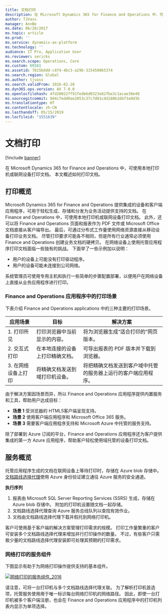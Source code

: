 ```yaml
---
title: 文档打印
description: 在 Microsoft Dynamics 365 for Finance and Operations 中，可使用本地打印机或联网设备打印文档。 本文概述如何打印文档。
author: TJVass
manager: AnnBe
ms.date: 06/20/2017
ms.topic: article
ms.prod: ''
ms.service: dynamics-ax-platform
ms.technology: ''
audience: IT Pro, Application User
ms.reviewer: sericks
ms.search.scope: Operations, Core
ms.custom: 69161
ms.assetid: 7815bddd-c4f4-4bc3-a29b-315458065374
ms.search.region: Global
ms.author: tjvass
ms.search.validFrom: 2016-02-28
ms.dyn365.ops.version: AX 7.0.0
ms.openlocfilehash: 4fd20022ff91fedb6d0323e82fbe3c1acae38e48
ms.sourcegitcommit: 9d4c7edd0ae2053c37c7d81cdd180b16bf3a9d3b
ms.translationtype: HT
ms.contentlocale: zh-CN
ms.lasthandoff: 05/15/2019
ms.locfileid: "1551639"
---
```

# <a name="document-printing"></a>文档打印

[!include [banner](../includes/banner.md)]

在 Microsoft Dynamics 365 for Finance and Operations 中，可使用本地打印机或联网设备打印文档。 本文概述如何打印文档。

## <a name="printing-overview"></a>打印概览

Microsoft Dynamics 365 for Finance and Operations 提供集成的设备和客户端应用程序，可用于轻松生成、存储和分发为业务活动提供支持的文档。 在 Finance and Operations 中，可使用本地打印机或联网设备打印文档。 此外，还可以将 Finance and Operations 页面和报表作为 PDF 文件或 Microsoft Office 文档直接从客户端导出。 最后，可通过分布式工作量使用网络资源直接从移动设备打印业务文档。 尽管打印要求可能各不相同，但是所有行业通常必须使用 Finance and Operations 创建业务文档的硬拷贝。 在网络设备上使用托管应用程序打印文档面临一些独有的挑战。 下面举了一些示例加以说明：

- 用户的设备上可能没有打印驱动程序。
- 用户的设备可能未连接到公司网络。

系统管理员可使用专用主机和执行一些简单的步骤配置部署，以便用户在网络设备上直接从业务应用程序进行打印。

### <a name="printing-scenarios-in-finance-and-operations-applications"></a>Finance and Operations 应用程序中的打印场景

下表介绍 Finance and Operations applications 中的三种主要的打印场景。

| 应用场景                        | 目标                                                      | 解决方案 |
|---------------------------------|-----------------------------------------------------------|----------|
| 1. 打印所见        | 打印浏览器中当前显示的内容。             | 将为浏览器生成“适合打印的”网页版本。 |
| 2. 交互式打印         | 在本地连接的设备上打印精确文档。 | 可导出报表的 PDF 版本并下载到浏览器。 |
| 3. 在网络设备上打印 | 将精确文档发送到域打印机设备。     | 将把精确文档发送到客户域中托管的服务器上运行的客户端应用程序。 |

由于解决方案因场景而异，所以 Finance and Operations 应用程序提供内置服务和工具，帮助用户达成目标：

- **场景 1** 受浏览器的 HTML5客户端呈现支持。
- **场景 2** 使用客户端应用程序和 Microsoft Office 365 服务。
- **场景 3** 需要客户端应用程序支持和 Microsoft Azure 中托管的服务支持。

除了部署到 Azure 订阅的平台，Finance and Operations 应用程序还为客户提供集成的第一方 Azure 应用程序，帮助客户轻松使用域托管的设备打印文档。

## <a name="service-overview"></a>服务概览
托管应用程序生成的文档在联网设备上等待打印时，存储在 Azure blob 存储中。 [文档路线选择代理](install-document-routing-agent.md)使用 Azure 身份验证建立通往 Azure 服务的安全通道。

**执行序列**

1. 报表由 Microsoft SQL Server Reporting Services (SSRS) 生成，存储在 Azure blob 存储中。 附加的打印机设置随文档一起存储。
2. 文档路线选择代理查询 Azure 服务总线队列以查找有效作业。
3. 文档由文档路线选择代理下载并假托到网络打印机。

客户可使用基于客户端的解决方案管理打印需求的规模。 打印工作量繁重的客户可安装多个文档路线选择代理来增加并行打印操作的数量。 不过，有些客户只需极少量的文档路线选择代理安装即可处理其预期的打印需求。

### <a name="service-components-for-network-printing"></a>网络打印的服务组件

下图显示有助于为网络打印操作提供支持的基本组件。

[![网络打印的服务组件\_2016](./media/service-components-for-network-printing_2016.png)](./media/service-components-for-network-printing_2016.png)

请注意，可将一台打印机与多个文档路线选择代理关联。 为了解析打印机首选项，托管服务使用用于唯一标识每台网络打印机的网络路径。 因此，即使一台打印机被多个客户端注册，也会在 Finance and Operations 应用程序中的打印机列表内显示为单项选择。

